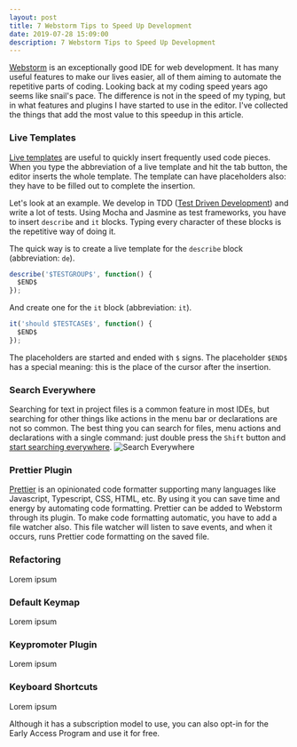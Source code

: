 ```yaml
---
layout: post
title: 7 Webstorm Tips to Speed Up Development
date: 2019-07-28 15:09:00
description: 7 Webstorm Tips to Speed Up Development
---
```

[Webstorm] is an exceptionally good IDE for web development. It has many useful features to make our lives easier,  all of them aiming to automate the repetitive parts of coding. Looking back at my coding speed years ago seems like snail's pace. The difference is not in the speed of my typing, but in what features and plugins I have started to use in the editor. I've collected the things that add the most value to this speedup in this article.

### Live Templates

[Live templates] are useful to quickly insert frequently used code pieces. When you type the abbreviation of a live template and hit the tab button, the editor inserts the whole template. The template can have placeholders also: they have to be filled out to complete the insertion.

Let's look at an example. We develop in TDD ([Test Driven Development]) and write a lot of tests. Using Mocha and Jasmine as test frameworks, you have to insert `describe` and `it` blocks. Typing every character of these blocks is the repetitive way of doing it.

The quick way is to create a live template for the `describe` block (abbreviation: `de`).

```javascript
describe('$TESTGROUP$', function() {
  $END$
});
```

And create one for the `it` block (abbreviation: `it`).
 
```javascript
it('should $TESTCASE$', function() {
  $END$
});
```

The placeholders are started and ended with `$` signs. The placeholder `$END$` has a special meaning: this is the place of the cursor after the insertion.

### Search Everywhere

Searching for text in project files is a common feature in most IDEs, but searching for other things like actions in the menu bar or declarations are not so common. The best thing you can search for files, menu actions and declarations with a single command: just double press the `Shift` button and [start searching everywhere][Search Everywhere].
![Search Everywhere](https://thepracticaldev.s3.amazonaws.com/i/3k8ow6bpl981zml7tz5c.gif)

### Prettier Plugin

[Prettier] is an opinionated code formatter supporting many languages like Javascript, Typescript, CSS, HTML, etc. By using it you can save time and energy by automating code formatting.
Prettier can be added to Webstorm through its plugin. To make code formatting automatic, you have to add a file watcher also. This file watcher will listen to save events, and when it occurs, runs Prettier code formatting on the saved file.

### Refactoring

Lorem ipsum

### Default Keymap

Lorem ipsum

### Keypromoter Plugin

Lorem ipsum

### Keyboard Shortcuts

Lorem ipsum

Although it has a subscription model to use, you can also opt-in for the Early Access Program and use it for free.

[Webstorm]: https://www.jetbrains.com/webstorm/
[Live Templates]: https://www.jetbrains.com/help/webstorm/using-live-templates.html
[Test Driven Development]: https://technologyconversations.com/2013/12/20/test-driven-development-tdd-example-walkthrough/
[Search Everywhere]: https://www.jetbrains.com/help/webstorm/searching-everywhere.html
[Prettier]: https://prettier.io/
